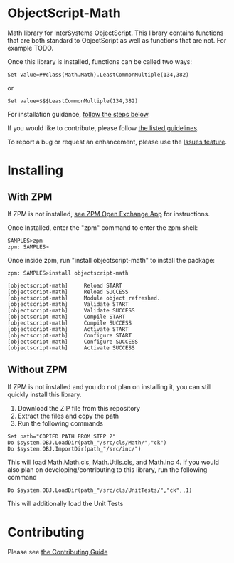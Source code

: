 # ObjectScript-Math
Math library for InterSystems ObjectScript. This library contains functions that are both standard to ObjectScript as well as functions that are not. For example TODO.

Once this library is installed, functions can be called two ways:
```
Set value=##class(Math.Math).LeastCommonMultiple(134,382)
```
or
```
Set value=$$$LeastCommonMultiple(134,382)
```

For installation guidance, [follow the steps below](#installing).

If you would like to contribute, please follow [the listed guidelines](#contributing).

To report a bug or request an enhancement, please use the [Issues feature](https://github.com/psteiwer/ObjectScript-Math/issues).

# Installing
## With ZPM
If ZPM is not installed, [see ZPM Open Exchange App](https://openexchange.intersystems.com/package/ObjectScript-Package-Manager-2) for instructions.

Once Installed, enter the "zpm" command to enter the zpm shell:
```
SAMPLES>zpm
zpm: SAMPLES>
```
Once inside zpm, run "install objectscript-math" to install the package:
```
zpm: SAMPLES>install objectscript-math
 
[objectscript-math]     Reload START
[objectscript-math]     Reload SUCCESS
[objectscript-math]     Module object refreshed.
[objectscript-math]     Validate START
[objectscript-math]     Validate SUCCESS
[objectscript-math]     Compile START
[objectscript-math]     Compile SUCCESS
[objectscript-math]     Activate START
[objectscript-math]     Configure START
[objectscript-math]     Configure SUCCESS
[objectscript-math]     Activate SUCCESS
```

## Without ZPM
If ZPM is not installed and you do not plan on installing it, you can still quickly install this library.
1. Download the ZIP file from this repository
2. Extract the files and copy the path
3. Run the following commands
```
Set path="COPIED PATH FROM STEP 2"
Do $system.OBJ.LoadDir(path_"/src/cls/Math/","ck")
Do $system.OBJ.ImportDir(path_"/src/inc/")
```
This will load Math.Math.cls, Math.Utils.cls, and Math.inc
4. If you would also plan on developing/contributing to this library, run the following command
```
Do $system.OBJ.LoadDir(path_"/src/cls/UnitTests/","ck",,1)
```
This will additionally load the Unit Tests

# Contributing
Please see [the Contributing Guide](https://github.com/psteiwer/ObjectScript-Math/blob/master/CONTRIBUTING.md)

